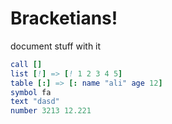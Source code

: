 # Bracketians!
document stuff with it


```nim
call []
list [!] => [! 1 2 3 4 5]
table [:] => [: name "ali" age 12]
symbol fa
text "dasd"
number 3213 12.221
```